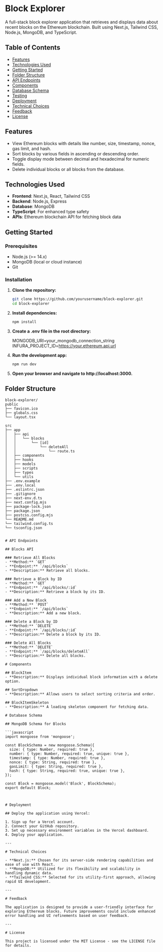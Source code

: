 # Block Explorer

A full-stack block explorer application that retrieves and displays data about recent blocks on the Ethereum blockchain. Built using Next.js, Tailwind CSS, Node.js, MongoDB, and TypeScript.

## Table of Contents

- [Features](#features)
- [Technologies Used](#technologies-used)
- [Getting Started](#getting-started)
- [Folder Structure](#folder-structure)
- [API Endpoints](#api-endpoints)
- [Components](#components)
- [Database Schema](#database-schema)
- [Testing](#testing)
- [Deployment](#deployment)
- [Technical Choices](#technical-choices)
- [Feedback](#feedback)
- [License](#license)

## Features

- View Ethereum blocks with details like number, size, timestamp, nonce, gas limit, and hash.
- Sort blocks by various fields in ascending or descending order.
- Toggle display mode between decimal and hexadecimal for numeric fields.
- Delete individual blocks or all blocks from the database.

## Technologies Used

- **Frontend**: Next.js, React, Tailwind CSS
- **Backend**: Node.js, Express
- **Database**: MongoDB
- **TypeScript**: For enhanced type safety
- **APIs**: Ethereum blockchain API for fetching block data

## Getting Started

### Prerequisites

- Node.js (>= 14.x)
- MongoDB (local or cloud instance)
- Git

### Installation

1. **Clone the repository:**

   ```bash
   git clone https://github.com/yourusername/block-explorer.git
   cd block-explorer

   ```

2. **Install dependencies:**

   ```bash
   npm install

   ```

3. **Create a .env file in the root directory:**

   MONGODB_URI=your_mongodb_connection_string
   INFURA_PROJECT_ID=https://your.ethereum.api.url

4. **Run the development app:**

   ```bash
   npm run dev

   ```

5. **Open your browser and navigate to http://localhost:3000.**

## Folder Structure

````plaintext
block-explorer/
public
├── favicon.ico
├── globals.css
└── layout.tsx

src
├── app
│   ├── api
│   │   └── blocks
│   │       └── [id]
│   │           └── deleteAll
│   │               └── route.ts
│   ├── components
│   ├── hooks
│   ├── models
│   ├── scripts
│   ├── types
│   └── utils
├── .env.example
├── .env.local
├── .eslintrc.json
├── .gitignore
├── next-env.d.ts
├── next.config.mjs
├── package-lock.json
├── package.json
├── postcss.config.mjs
└── README.md
└── tailwind.config.ts
└── tsconfig.json


# API Endpoints

## Blocks API

### Retrieve All Blocks
- **Method:** `GET`
- **Endpoint:** `/api/blocks`
- **Description:** Retrieve all blocks.

### Retrieve a Block by ID
- **Method:** `GET`
- **Endpoint:** `/api/blocks/:id`
- **Description:** Retrieve a block by its ID.

### Add a New Block
- **Method:** `POST`
- **Endpoint:** `/api/blocks`
- **Description:** Add a new block.

### Delete a Block by ID
- **Method:** `DELETE`
- **Endpoint:** `/api/blocks/:id`
- **Description:** Delete a block by its ID.

### Delete All Blocks
- **Method:** `DELETE`
- **Endpoint:** `/api/blocks/deleteAll`
- **Description:** Delete all blocks.

# Components

## BlockItem
- **Description:** Displays individual block information with a delete option.

## SortDropdown
- **Description:** Allows users to select sorting criteria and order.

## BlockItemSkeleton
- **Description:** A loading skeleton component for fetching data.

# Database Schema

## MongoDB Schema for Blocks

```javascript
import mongoose from 'mongoose';

const BlockSchema = new mongoose.Schema({
  size: { type: Number, required: true },
  number: { type: Number, required: true, unique: true },
  timestamp: { type: Number, required: true },
  nonce: { type: String, required: true },
  gasLimit: { type: String, required: true },
  hash: { type: String, required: true, unique: true },
});

const Block = mongoose.model('Block', BlockSchema);
export default Block;



# Deployment

## Deploy the application using Vercel:

1. Sign up for a Vercel account.
2. Connect your GitHub repository.
3. Set up necessary environment variables in the Vercel dashboard.
4. Deploy your application.

---

# Technical Choices

- **Next.js:** Chosen for its server-side rendering capabilities and ease of use with React.
- **MongoDB:** Utilized for its flexibility and scalability in handling dynamic data.
- **Tailwind CSS:** Selected for its utility-first approach, allowing rapid UI development.

---

# Feedback

The application is designed to provide a user-friendly interface for exploring Ethereum blocks. Future improvements could include enhanced error handling and UI refinements based on user feedback.

---

# License

This project is licensed under the MIT License - see the LICENSE file for details.


````
